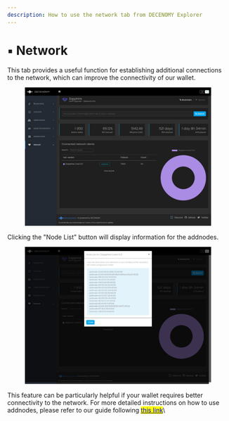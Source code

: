 ```yaml
---
description: How to use the network tab from DECENOMY Explorer
---
```


# ▪ Network

This tab provides a useful function for establishing additional connections to the network, which can improve the connectivity of our wallet.

<figure><img src="../../.gitbook/assets/Explorer network detail.jpg" alt=""><figcaption></figcaption></figure>

Clicking the "Node List" button will display information for the addnodes.

<figure><img src="../../.gitbook/assets/Explorer network detail_addnodes.jpg" alt=""><figcaption></figcaption></figure>

This feature can be particularly helpful if your wallet requires better connectivity to the network. For more detailed instructions on how to use addnodes, please refer to our guide following [<mark style="color:blue;">this link</mark>](../decenomy-wallet/extra-connections-addnodes.md)\
